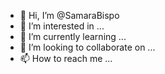 - 👋 Hi, I’m @SamaraBispo
- 👀 I’m interested in ...
- 🌱 I’m currently learning ...
- 💞️ I’m looking to collaborate on ...
- 📫 How to reach me ...

<!---
SamaraBispo/SamaraBispo is a ✨ special ✨ repository because its `README.md` (this file) appears on your GitHub profile.
You can click the Preview link to take a look at your changes.
--->
